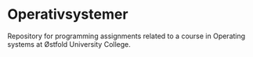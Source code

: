 # Operativsystemer

Repository for programming assignments related to a course in Operating systems at Østfold University College.
